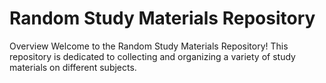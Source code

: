 # Random Study Materials Repository

Overview
Welcome to the Random Study Materials Repository! This repository is dedicated to collecting and organizing a variety of study materials on different subjects. 


